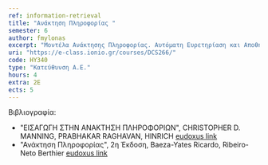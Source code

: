 ```yaml
---
ref: information-retrieval
title: "Ανάκτηση Πληροφορίας "
semester: 6
author: fmylonas
excerpt: "Μοντέλα Ανάκτησης Πληροφορίας. Αυτόματη Ευρετηρίαση και Αποθήκευση Πληροφορίας. Ανάκτηση Κειμένου. Τεχνικές και μέθοδοι αναπαράστασης κειμένων. Χρήση και βελτίωση αναπαραστάσεων κειμένων μέσω της ταξινόμησης λέξεων-κλειδιών και προσδιορισμού της βαρύτητάς τους. O αλγόριθμος PageRank του google. Ακρίβεια και ανάκληση (Precision and Recall) ως μέθοδοι αξιολόγησης μηχανών αναζήτησης. Pat trees, signature files και inverted file indices ως αλγόριθμοι μηχανών αναζήτησης στο Διαδίκτυο. Ταξινόμηση και ομαδοποίηση εγγράφων (με αναφορές σε βασικές τεχνικές αναγνώρισης προτύπων) – Η τεχνική του Clustering. Ανάκτηση Πολυμεσικών Εγγράφων. Προηγμένες Τεχνικές: Πολυγλωσσική ανάκτηση πληροφορίας. Aνάκτηση Πληροφορίας στο Διαδίκτυο. Αποτίμηση συστημάτων ανάκτησης πληροφορίας. Μελέτες Περιπτώσεων."
uri: "https://e-class.ionio.gr/courses/DCS266/"
code: ΗΥ340
type: "Κατεύθυνση Α.Ε."
hours: 4
extra: 2Ε
ects: 5
---
```



Βιβλιογραφία: 
  - "ΕΙΣΑΓΩΓΗ ΣΤΗΝ ΑΝΑΚΤΗΣΗ ΠΛΗΡΟΦΟΡΙΩΝ", CHRISTOPHER D. MANNING, PRABHAKAR RAGHAVAN, HINRICH [eudoxus link](https://service.eudoxus.gr/search/#a/id:12532681/0)
  - "Ανάκτηση Πληροφορίας", 2η Έκδοση, Baeza-Yates Ricardo, Ribeiro-Neto Berthier [eudoxus link](https://service.eudoxus.gr/search/#a/id:41954965/0)
